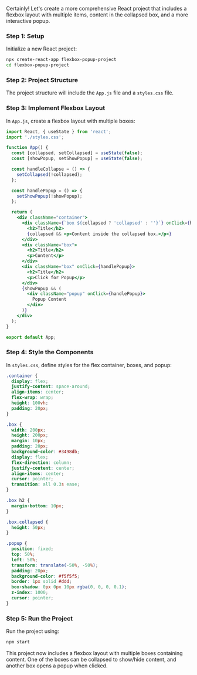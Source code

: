 Certainly! Let's create a more comprehensive React project that includes a flexbox layout with multiple items, content in the collapsed box, and a more interactive popup.

### Step 1: Setup

Initialize a new React project:

```bash
npx create-react-app flexbox-popup-project
cd flexbox-popup-project
```

### Step 2: Project Structure

The project structure will include the `App.js` file and a `styles.css` file.

### Step 3: Implement Flexbox Layout

In `App.js`, create a flexbox layout with multiple boxes:

```jsx
import React, { useState } from 'react';
import './styles.css';

function App() {
  const [collapsed, setCollapsed] = useState(false);
  const [showPopup, setShowPopup] = useState(false);

  const handleCollapse = () => {
    setCollapsed(!collapsed);
  };

  const handlePopup = () => {
    setShowPopup(!showPopup);
  };

  return (
    <div className="container">
      <div className={`box ${collapsed ? 'collapsed' : ''}`} onClick={handleCollapse}>
        <h2>Title</h2>
        {collapsed && <p>Content inside the collapsed box.</p>}
      </div>
      <div className="box">
        <h2>Title</h2>
        <p>Content</p>
      </div>
      <div className="box" onClick={handlePopup}>
        <h2>Title</h2>
        <p>Click for Popup</p>
      </div>
      {showPopup && (
        <div className="popup" onClick={handlePopup}>
          Popup Content
        </div>
      )}
    </div>
  );
}

export default App;
```

### Step 4: Style the Components

In `styles.css`, define styles for the flex container, boxes, and popup:

```css
.container {
  display: flex;
  justify-content: space-around;
  align-items: center;
  flex-wrap: wrap;
  height: 100vh;
  padding: 20px;
}

.box {
  width: 200px;
  height: 200px;
  margin: 10px;
  padding: 20px;
  background-color: #3498db;
  display: flex;
  flex-direction: column;
  justify-content: center;
  align-items: center;
  cursor: pointer;
  transition: all 0.3s ease;
}

.box h2 {
  margin-bottom: 10px;
}

.box.collapsed {
  height: 50px;
}

.popup {
  position: fixed;
  top: 50%;
  left: 50%;
  transform: translate(-50%, -50%);
  padding: 20px;
  background-color: #f5f5f5;
  border: 1px solid #ddd;
  box-shadow: 0px 0px 10px rgba(0, 0, 0, 0.1);
  z-index: 1000;
  cursor: pointer;
}
```

### Step 5: Run the Project

Run the project using:

```bash
npm start
```

This project now includes a flexbox layout with multiple boxes containing content. One of the boxes can be collapsed to show/hide content, and another box opens a popup when clicked.